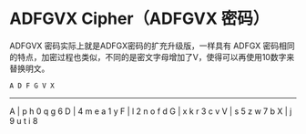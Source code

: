 ADFGVX Cipher（ADFGVX 密码）
=======================================


ADFGVX 密码实际上就是ADFGX密码的扩充升级版，一样具有 ADFGX 密码相同的特点，加密过程也类似，不同的是密文字母增加了V，使得可以再使用10数字来替换明文。

    A D F G V X
  -------------
A | p h 0 q g 6
D | 4 m e a 1 y
F | l 2 n o f d
G | x k r 3 c v
V | s 5 z w 7 b
X | j 9 u t i 8